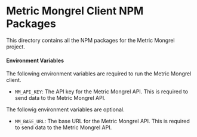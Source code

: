 # Metric Mongrel Client NPM Packages

This directory contains all the NPM packages for the Metric Mongrel project.

#### Environment Variables

The following environment variables are required to run the Metric Mongrel client.

- `MM_API_KEY`: The API key for the Metric Mongrel API. This is required to send data to the Metric Mongrel API.

The followig environment variables are optional.

- `MM_BASE_URL`: The base URL for the Metric Mongrel API. This is required to send data to the Metric Mongrel API.
